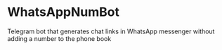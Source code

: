 # WhatsAppNumBot
Telegram bot that generates chat links in WhatsApp messenger without adding a number to the phone book
